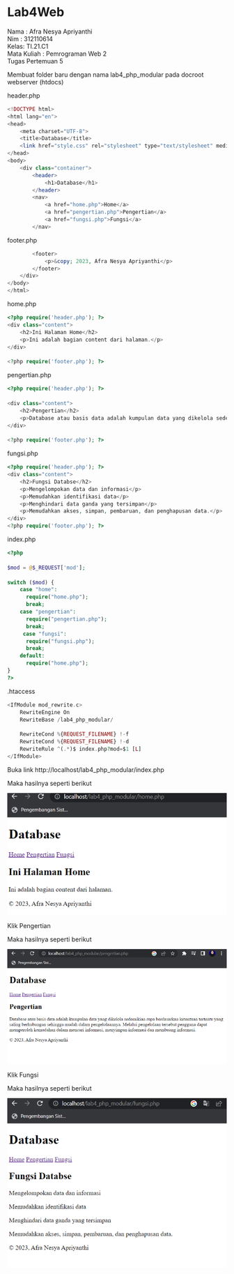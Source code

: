 # Lab4Web
<p> Nama : Afra Nesya Apriyanthi <br> 
Nim : 312110614 <br> 
Kelas: TI.21.C1 <br> 
Mata Kuliah : Pemrograman Web 2 <br> 
Tugas Pertemuan 5 </p>


<p>Membuat folder baru dengan nama lab4_php_modular pada docroot webserver (htdocs) <p>


<p> header.php <p>

```php
<!DOCTYPE html> 
<html lang="en"> 
<head> 
	<meta charset="UTF-8"> 
	<title>Database</title> 
	<link href="style.css" rel="stylesheet" type="text/stylesheet" media="screen" /> 
</head> 
<body> 
	<div class="container"> 
		<header> 
			<h1>Database</h1> 
		</header> 
		<nav> 
			<a href="home.php">Home</a> 
			<a href="pengertian.php">Pengertian</a> 
			<a href="fungsi.php">Fungsi</a> 
		</nav>
```


<p> footer.php <p>

```php
		<footer> 
			<p>&copy; 2023, Afra Nesya Apriyanthi</p> 
		</footer> 
	</div> 
</body> 
</html>
```


<p> home.php <p>

```php
<?php require('header.php'); ?> 
<div class="content">
	<h2>Ini Halaman Home</h2> 
	<p>Ini adalah bagian content dari halaman.</p> 
</div> 

<?php require('footer.php'); ?>
```


<p> pengertian.php <p>

```php
<?php require('header.php'); ?> 

<div class="content"> 
	<h2>Pengertian</h2> 
	<p>Database atau basis data adalah kumpulan data yang dikelola sedemikian rupa berdasarkan ketentuan tertentu yang saling berhubungan sehingga mudah dalam pengelolaannya. Melalui pengelolaan tersebut pengguna dapat memperoleh kemudahan dalam mencari informasi, menyimpan informasi dan membuang informasi.</p> 
</div> 

<?php require('footer.php'); ?>
```


<p> fungsi.php <p>

```php
<?php require('header.php'); ?>
<div class="content">
    <h2>Fungsi Databse</h2>
    <p>Mengelompokan data dan informasi</p> 
    <p>Memudahkan identifikasi data</p>
    <p>Menghindari data ganda yang tersimpan</p> 
    <p>Memudahkan akses, simpan, pembaruan, dan penghapusan data.</p>
</div>
<?php require('footer.php'); ?>
```

<p> index.php <p>

```php
<?php 

$mod = @$_REQUEST['mod']; 

switch ($mod) { 
	case "home": 
	  require("home.php"); 
	  break; 
	case "pengertian": 
	  require("pengertian.php"); 
	  break;
	 case "fungsi": 
	  require("fungsi.php"); 
	  break; 
	default: 
	  require("home.php"); 
} 
?>
```

<p> .htaccess <p>

```php
<IfModule mod_rewrite.c> 
	RewriteEngine On 
	RewriteBase /lab4_php_modular/ 
	
	RewriteCond %{REQUEST_FILENAME} !-f 
	RewriteCond %{REQUEST_FILENAME} !-d 
	RewriteRule ^(.*)$ index.php?mod=$1 [L] 
</IfModule>
```

<p> Buka link http://localhost/lab4_php_modular/index.php <p>
<p> Maka hasilnya seperti berikut <p>

![gambar 1](screenshot/home.png)

<p> Klik Pengertian <p>
<p> Maka hasilnya seperti berikut <p>

![gambar 2](screenshot/pengertian.png)

<p> Klik Fungsi <p>
<p> Maka hasilnya seperti berikut <p>

![gambar 3](screenshot/fungsi.png)
